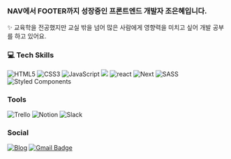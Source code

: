 ### NAV에서 FOOTER까지 성장중인 프론트엔드 개발자 조은혜입니다.
✨ 교육학을 전공했지만 교실 밖을 넘어 많은 사람에게 영향력을 미치고 싶어 개발 공부를 하고 있어요.



### 💻 Tech Skills
![HTML5](https://img.shields.io/badge/HTML5-%23E34F26.svg?style=&logo=html5&logoColor=white)
![CSS3](https://img.shields.io/badge/CSS3-%231572B6.svg?style=flat&logo=css3&logoColor=white)
![JavaScript](https://img.shields.io/badge/JavaScript-%23323330.svg?style=flat&logo=javascript&logoColor=%23F7DF1E)
<img src="https://img.shields.io/badge/Typescript-3178C6?style=flat-square&logo=Typescript&logoColor=white"/>
![react](https://img.shields.io/badge/React-20232A?style=flat-square&logo=react&logoColor=61DAFB)
![Next](https://img.shields.io/badge/NextJS-000000?style=flat&logo=nextdotjs&logoColor=white)
![SASS](https://img.shields.io/badge/SASS-CC6699?style=flat&logo=sass&logoColor=white)
![Styled Components](https://img.shields.io/badge/styled--components-DB7093?style=flat&logo=styled-components&logoColor=white)




###  Tools 

![Trello](https://img.shields.io/badge/Trello-0052CC?style=flat-square&logo=trello&logoColor=white)
![Notion](https://img.shields.io/badge/Notion-000000?style=flat-square&logo=notion&logoColor=white)
![Slack](https://img.shields.io/badge/Slack-4A154B?style=flat-square&logo=slack&logoColor=white)



### Social

<a href="https://velog.io/@yellowbutter0327">![Blog](https://img.shields.io/badge/Tech%20Blog-11B48A?style=flat&logo=Vimeo&logoColor=white&link=https://velog.io/@yellowbutter0327)</a>
[![Gmail Badge](https://img.shields.io/badge/Gmail-EA4335?style=flat&logo=Gmail&logoColor=white)](mailto:yellowbutter0327@gmail.com)
<br />
